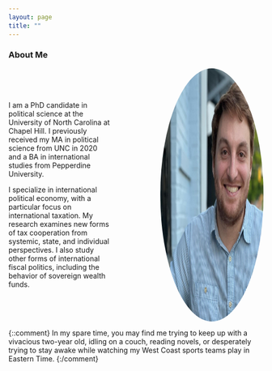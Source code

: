 ```yaml
---
layout: page
title: ""
---
```



### About Me


<div style="display: flex; align-items: center;">
  <div style="flex: 1; padding-right: 1in;">
    <p>I am a PhD candidate in political science at the University of North Carolina at Chapel Hill. I previously received my MA in political science from UNC in 2020 and a BA in international studies from Pepperdine University. </p>
    <p>I specialize in international political economy, with a particular focus on international taxation. My research examines new forms of tax cooperation from systemic, state, and individual perspectives. I also study other forms of international fiscal politics, including the behavior of sovereign wealth funds.</p>
   </div>
  <div style="flex: 1;">
   <img style="float: right; border-radius: 50%;" src="assets/ditmore_photo_2022.jpg" width="417" height="500">

  </div>
</div>




{::comment}
In my spare time, you may find me trying to keep up with a vivacious two-year old, idling on a couch, reading novels, or desperately trying to stay awake while watching my West Coast sports teams play in Eastern Time. 
{:/comment}
